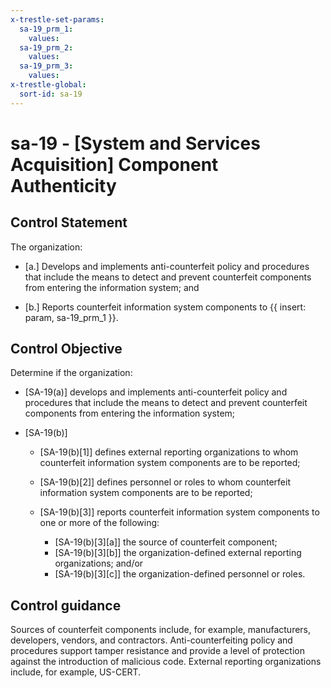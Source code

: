 ```yaml
---
x-trestle-set-params:
  sa-19_prm_1:
    values:
  sa-19_prm_2:
    values:
  sa-19_prm_3:
    values:
x-trestle-global:
  sort-id: sa-19
---
```


# sa-19 - \[System and Services Acquisition\] Component Authenticity

## Control Statement

The organization:

- \[a.\] Develops and implements anti-counterfeit policy and procedures that include the means to detect and prevent counterfeit components from entering the information system; and

- \[b.\] Reports counterfeit information system components to {{ insert: param, sa-19_prm_1 }}.

## Control Objective

Determine if the organization:

- \[SA-19(a)\] develops and implements anti-counterfeit policy and procedures that include the means to detect and prevent counterfeit components from entering the information system;

- \[SA-19(b)\]

  - \[SA-19(b)[1]\] defines external reporting organizations to whom counterfeit information system components are to be reported;
  - \[SA-19(b)[2]\] defines personnel or roles to whom counterfeit information system components are to be reported;
  - \[SA-19(b)[3]\] reports counterfeit information system components to one or more of the following:

    - \[SA-19(b)[3][a]\] the source of counterfeit component;
    - \[SA-19(b)[3][b]\] the organization-defined external reporting organizations; and/or
    - \[SA-19(b)[3][c]\] the organization-defined personnel or roles.

## Control guidance

Sources of counterfeit components include, for example, manufacturers, developers, vendors, and contractors. Anti-counterfeiting policy and procedures support tamper resistance and provide a level of protection against the introduction of malicious code. External reporting organizations include, for example, US-CERT.
